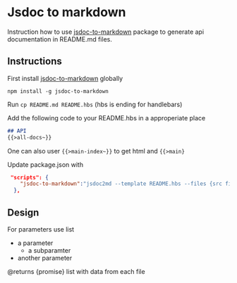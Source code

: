 # Jsdoc to markdown

Instruction how to use [jsdoc-to-markdown](https://www.npmjs.com/package/jsdoc-to-markdown) package
to generate api documentation in README.md files.

## Instructions
First install [jsdoc-to-markdown](https://www.npmjs.com/package/jsdoc-to-markdown) globally
```
npm install -g jsdoc-to-markdown
```

Run `cp README.md README.hbs` (hbs is ending for handlebars)

Add the following code to your README.hbs in a approperiate place 
```md
## API
{{>all-docs~}}
```

One can also user `{{>main-index~}}` to get html and `{{>main}`

Update package.json with 

```json
 "scripts": {
    "jsdoc-to-markdown":"jsdoc2md --template README.hbs --files {src files} > README.md"
  },
``` 

## Design
For parameters use list
- a parameter
  - a subparamter
- another parameter

@returns {promise} list with data from each file
